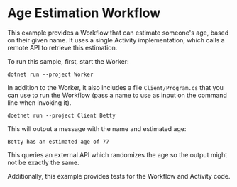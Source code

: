 # Age Estimation Workflow
This example provides a Workflow that can estimate someone's age, 
based on their given name. It uses a single Activity implementation, 
which calls a remote API to retrieve this estimation.

To run this sample, first, start the Worker:

```
dotnet run --project Worker
```

In addition to the Worker, it also includes a file `Client/Program.cs` 
that you can use to run the Workflow (pass a name to use as input 
on the command line when invoking it). 

```
doetnet run --project Client Betty
```

This will output a message with the name and estimated age:

```
Betty has an estimated age of 77
```

This queries an external API which randomizes the age so the output might not be exactly the same.

Additionally, this example provides tests for the Workflow 
and Activity code.